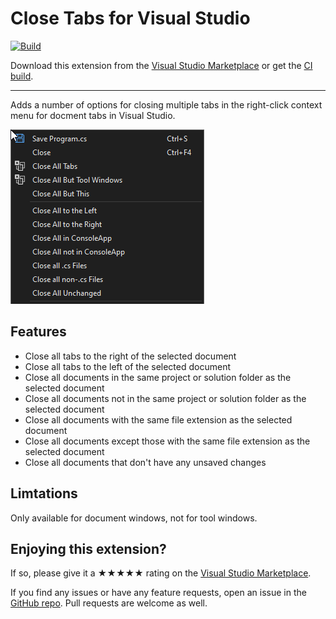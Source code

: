 ﻿[marketplace]: https://marketplace.visualstudio.com/items?itemName=BenHamida.CloseTabs
[vsixgallery]: https://www.vsixgallery.com/extension/CloseTabs.e5b9a3c3-a11e-428f-9e4b-414a1fb45c16
[repo]: https://github.com/ben-hamida/CloseTabs

# Close Tabs for Visual Studio

[![Build](https://github.com/ben-hamida/CloseTabs/actions/workflows/build.yaml/badge.svg)](https://github.com/ben-hamida/CloseTabs/actions/workflows/build.yaml)

Download this extension from the [Visual Studio Marketplace][marketplace]
or get the [CI build][vsixgallery].

--------------------------------------

Adds a number of options for closing multiple tabs in the right-click context menu for docment tabs in Visual Studio.

![Close tabs](art/screenshot.png)

## Features

* Close all tabs to the right of the selected document
* Close all tabs to the left of the selected document
* Close all documents in the same project or solution folder as the selected document
* Close all documents not in the same project or solution folder as the selected document
* Close all documents with the same file extension as the selected document
* Close all documents except those with the same file extension as the selected document
* Close all documents that don't have any unsaved changes

## Limtations

Only available for document windows, not for tool windows.

## Enjoying this extension?
If so, please give it a ★★★★★ rating on the [Visual Studio Marketplace][marketplace].

If you find any issues or have any feature requests, open an issue in the [GitHub repo][repo]. Pull requests are welcome as well.
